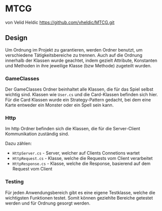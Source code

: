 # MTCG
von Velid Heldic
https://github.com/vheldic/MTCG.git

## Design
Um Ordnung im Projekt zu garantieren, werden Ordner benutzt, um verschiedene Tätigkeitsbereiche zu trennen. Auch auf die Ordnung innerhalb der Klassen wurde geachtet, indem
gezielt Attribute, Konstanten und Methoden in ihre jeweilige Klasse (bzw Methode) zugeteilt wurden.  

### GameClasses
Der GameClasses Ordner beinhaltet alle Klassen, die für das Spiel selbst wichtig sind. Klassen wie `User.cs` und die Card-Klassen befinden sich hier.
Für die Card Klassen wurde ein Strategy-Pattern gedacht, bei dem eine Karte entweder ein Monster oder ein Spell sein kann.

### Http
Im http Ordner befinden sich die Klassen, die für die Server-Client Kommunikation zuständig sind.

Dazu zählen:
  * `HttpServer.cs` - Server, welcher auf Clients Connetions wartet
  * `HttpRequest.cs` - Klasse, welche die Requests vom Client verarbeitet
  * `HttpResponse.cs` - Klasse, welche die Response, basierend auf dem Request vom Client

### Testing
Für jeden Anwendungsbereich gibt es eine eigene Testklasse, welche die wichtigsten Funktionen testet. Somit können geziehlte Bereiche getestet werden und für Ordnung gesorgt werden.
